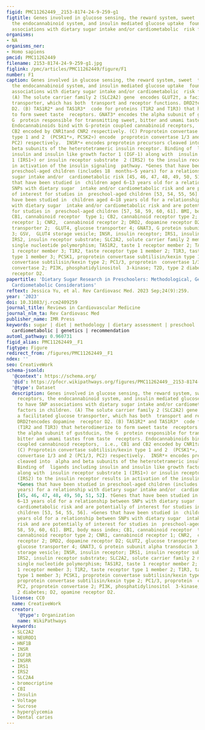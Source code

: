 ```yaml
---
figid: PMC11262449__2153-8174-24-9-259-g1
figtitle: Genes involved in glucose sensing, the reward system, sweet  taste receptors,
  the endocannabinoid system, and insulin mediated glucose uptake  found to have SNP
  associations with dietary sugar intake and/or cardiometabolic  risk factors in children
organisms:
- NA
organisms_ner:
- Homo sapiens
pmcid: PMC11262449
filename: 2153-8174-24-9-259-g1.jpg
figlink: /pmc/articles/PMC11262449/figure/F1
number: F1
caption: Genes involved in glucose sensing, the reward system, sweet  taste receptors,
  the endocannabinoid system, and insulin mediated glucose uptake  found to have SNP
  associations with dietary sugar intake and/or cardiometabolic  risk factors in children.
  (A) The solute carrier family 2 (SLC2A2) gene  encodes GLUT2†, a facilitated glucose
  transporter, which has both  transport and receptor functions. DRD2†encodes dopamine  receptor
  D2. (B) TAS1R2* and TAS1R3*  code for proteins (T1R2 and T1R3) that heterodimerize
  to form sweet taste  receptors. GNAT3* encodes the alpha subunit of gustducin, the
  G  protein responsible for transmitting sweet, bitter and umami tastes from taste  receptors.
  Endocannabinoids bind with G-protein coupled cannabinoid receptors,  i.e., CB1 and
  CB2 encoded by CNR1†and CNR2 respectively. (C) Proprotein convertase subtilisin/kexin
  type 1 and 2  (PCSK1*¤, PCSK2¤) encode  proprotein convertase 1/3 and 2 (PC1/3,
  PC2) respectively.  INSR*¤ encodes preprotein precursors cleaved into  alpha and
  beta subunits of the heterotetrameric insulin receptor. Binding of  ligands including
  insulin and insulin like growth factor 1 (IGF-1) along with  insulin receptor substrate
  1 (IRS1¤) or insulin receptor substrate  2 (IRS2) to the insulin receptor results
  in activation of the insulin signaling  pathway. *Genes that have been studied in
  preschool-aged children (includes 18  months–5 years) for a relationship with dietary
  sugar intake and/or  cardiometabolic risk [45, 46, 47, 48, 49, 50, 51, 52]. †Genes
  that have been studied in  children aged 6–13 years old for a relationship between
  SNPs with dietary sugar  intake and/or cardiometabolic risk and are potentially
  of interest for studies in  preschool-aged children [53, 54, 55, 56]. ¤Genes that
  have been studied in  children aged 4–18 years old for a relationship between SNPs
  with dietary sugar  intake and/or cardiometabolic risk and are potentially of interest
  for studies in  preschool-aged children [57, 58, 59, 60, 61]. BMI, body mass index;
  CB1, cannabinoid receptor  type 1; CB2, cannabinoid receptor type 2; CNR1, cannabinoid
  receptor 1; CNR2,  cannabinoid receptor 2; DRD2, dopamine receptor D2; GLUT2, glucose
  transporter 2;  GLUT4, glucose transporter 4; GNAT3, G protein subunit alpha transducin
  3; GSV,  GLUT4 storage vesicle; INSR, insulin receptor; IRS1, insulin receptor substrate  1;
  IRS2, insulin receptor substrate; SLC2A2, solute carrier family 2 member 2,  SNP,
  single nucleotide polymorphism; TAS1R2, taste 1 receptor member 2; TAS1R3,  taste
  1 receptor member 3; T1R2, taste receptor type 1 member 2; T1R3, taste  receptor
  type 1 member 3; PCSK1, proprotein convertase subtilisin/kexin type 1;  PCSK2, proprotein
  convertase subtilisin/kexin type 2; PC1/3, proprotein  convertase 1/3; PC2, proprotein
  convertase 2; PI3K, phosphatidylinositol  3-kinase; T2D, type 2 diabetes; D2, opamine
  receptor D2.
papertitle: 'Dietary Sugar Research in Preschoolers: Methodological, Genetic, and
  Cardiometabolic Considerations'
reftext: Jessica Yu, et al. Rev Cardiovasc Med. 2023 Sep;24(9):259.
year: '2023'
doi: 10.31083/j.rcm2409259
journal_title: Reviews in Cardiovascular Medicine
journal_nlm_ta: Rev Cardiovasc Med
publisher_name: IMR Press
keywords: sugar | diet | methodology | dietary assessment | preschool | children |
  cardiometabolic | genetics | recommendation
automl_pathway: 0.960731
figid_alias: PMC11262449__F1
figtype: Figure
redirect_from: /figures/PMC11262449__F1
ndex: ''
seo: CreativeWork
schema-jsonld:
  '@context': https://schema.org/
  '@id': https://pfocr.wikipathways.org/figures/PMC11262449__2153-8174-24-9-259-g1.html
  '@type': Dataset
  description: Genes involved in glucose sensing, the reward system, sweet  taste
    receptors, the endocannabinoid system, and insulin mediated glucose uptake  found
    to have SNP associations with dietary sugar intake and/or cardiometabolic  risk
    factors in children. (A) The solute carrier family 2 (SLC2A2) gene  encodes GLUT2†,
    a facilitated glucose transporter, which has both  transport and receptor functions.
    DRD2†encodes dopamine  receptor D2. (B) TAS1R2* and TAS1R3*  code for proteins
    (T1R2 and T1R3) that heterodimerize to form sweet taste  receptors. GNAT3* encodes
    the alpha subunit of gustducin, the G  protein responsible for transmitting sweet,
    bitter and umami tastes from taste  receptors. Endocannabinoids bind with G-protein
    coupled cannabinoid receptors,  i.e., CB1 and CB2 encoded by CNR1†and CNR2 respectively.
    (C) Proprotein convertase subtilisin/kexin type 1 and 2  (PCSK1*¤, PCSK2¤) encode  proprotein
    convertase 1/3 and 2 (PC1/3, PC2) respectively.  INSR*¤ encodes preprotein precursors
    cleaved into  alpha and beta subunits of the heterotetrameric insulin receptor.
    Binding of  ligands including insulin and insulin like growth factor 1 (IGF-1)
    along with  insulin receptor substrate 1 (IRS1¤) or insulin receptor substrate  2
    (IRS2) to the insulin receptor results in activation of the insulin signaling  pathway.
    *Genes that have been studied in preschool-aged children (includes 18  months–5
    years) for a relationship with dietary sugar intake and/or  cardiometabolic risk
    [45, 46, 47, 48, 49, 50, 51, 52]. †Genes that have been studied in  children aged
    6–13 years old for a relationship between SNPs with dietary sugar  intake and/or
    cardiometabolic risk and are potentially of interest for studies in  preschool-aged
    children [53, 54, 55, 56]. ¤Genes that have been studied in  children aged 4–18
    years old for a relationship between SNPs with dietary sugar  intake and/or cardiometabolic
    risk and are potentially of interest for studies in  preschool-aged children [57,
    58, 59, 60, 61]. BMI, body mass index; CB1, cannabinoid receptor  type 1; CB2,
    cannabinoid receptor type 2; CNR1, cannabinoid receptor 1; CNR2,  cannabinoid
    receptor 2; DRD2, dopamine receptor D2; GLUT2, glucose transporter 2;  GLUT4,
    glucose transporter 4; GNAT3, G protein subunit alpha transducin 3; GSV,  GLUT4
    storage vesicle; INSR, insulin receptor; IRS1, insulin receptor substrate  1;
    IRS2, insulin receptor substrate; SLC2A2, solute carrier family 2 member 2,  SNP,
    single nucleotide polymorphism; TAS1R2, taste 1 receptor member 2; TAS1R3,  taste
    1 receptor member 3; T1R2, taste receptor type 1 member 2; T1R3, taste  receptor
    type 1 member 3; PCSK1, proprotein convertase subtilisin/kexin type 1;  PCSK2,
    proprotein convertase subtilisin/kexin type 2; PC1/3, proprotein  convertase 1/3;
    PC2, proprotein convertase 2; PI3K, phosphatidylinositol  3-kinase; T2D, type
    2 diabetes; D2, opamine receptor D2.
  license: CC0
  name: CreativeWork
  creator:
    '@type': Organization
    name: WikiPathways
  keywords:
  - SLC2A2
  - NEUROD1
  - HNF1B
  - INSR
  - IGF1R
  - INSRR
  - IRS1
  - IRS2
  - SLC2A4
  - bromocriptine
  - CBI
  - Insulin
  - Voltage
  - Sucrose
  - hyperglycemia
  - Dental caries
---
```

